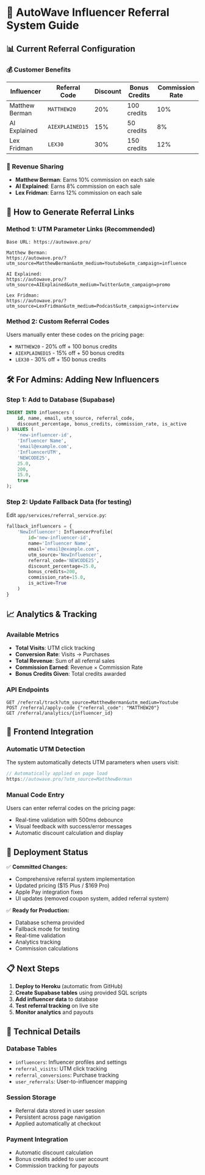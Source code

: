 # 🎯 AutoWave Influencer Referral System Guide

## 📊 Current Referral Configuration

### 💰 Customer Benefits
| Influencer | Referral Code | Discount | Bonus Credits | Commission Rate |
|------------|---------------|----------|---------------|-----------------|
| Matthew Berman | `MATTHEW20` | 20% | 100 credits | 10% |
| AI Explained | `AIEXPLAINED15` | 15% | 50 credits | 8% |
| Lex Fridman | `LEX30` | 30% | 150 credits | 12% |

### 💸 Revenue Sharing
- **Matthew Berman**: Earns 10% commission on each sale
- **AI Explained**: Earns 8% commission on each sale  
- **Lex Fridman**: Earns 12% commission on each sale

## 🔗 How to Generate Referral Links

### Method 1: UTM Parameter Links (Recommended)
```
Base URL: https://autowave.pro/

Matthew Berman:
https://autowave.pro/?utm_source=MatthewBerman&utm_medium=Youtube&utm_campaign=influence

AI Explained:
https://autowave.pro/?utm_source=AIExplained&utm_medium=Twitter&utm_campaign=promo

Lex Fridman:
https://autowave.pro/?utm_source=LexFridman&utm_medium=Podcast&utm_campaign=interview
```

### Method 2: Custom Referral Codes
Users manually enter these codes on the pricing page:
- `MATTHEW20` - 20% off + 100 bonus credits
- `AIEXPLAINED15` - 15% off + 50 bonus credits
- `LEX30` - 30% off + 150 bonus credits

## 🛠 For Admins: Adding New Influencers

### Step 1: Add to Database (Supabase)
```sql
INSERT INTO influencers (
    id, name, email, utm_source, referral_code, 
    discount_percentage, bonus_credits, commission_rate, is_active
) VALUES (
    'new-influencer-id',
    'Influencer Name',
    'email@example.com',
    'InfluencerUTM',
    'NEWCODE25',
    25.0,
    200,
    15.0,
    true
);
```

### Step 2: Update Fallback Data (for testing)
Edit `app/services/referral_service.py`:
```python
fallback_influencers = {
    'NewInfluencer': InfluencerProfile(
        id='new-influencer-id',
        name='Influencer Name',
        email='email@example.com',
        utm_source='NewInfluencer',
        referral_code='NEWCODE25',
        discount_percentage=25.0,
        bonus_credits=200,
        commission_rate=15.0,
        is_active=True
    )
}
```

## 📈 Analytics & Tracking

### Available Metrics
- **Total Visits**: UTM click tracking
- **Conversion Rate**: Visits → Purchases
- **Total Revenue**: Sum of all referral sales
- **Commission Earned**: Revenue × Commission Rate
- **Bonus Credits Given**: Total credits awarded

### API Endpoints
```
GET /referral/track?utm_source=MatthewBerman&utm_medium=Youtube
POST /referral/apply-code {"referral_code": "MATTHEW20"}
GET /referral/analytics/{influencer_id}
```

## 🎨 Frontend Integration

### Automatic UTM Detection
The system automatically detects UTM parameters when users visit:
```javascript
// Automatically applied on page load
https://autowave.pro/?utm_source=MatthewBerman
```

### Manual Code Entry
Users can enter referral codes on the pricing page:
- Real-time validation with 500ms debounce
- Visual feedback with success/error messages
- Automatic discount calculation and display

## 🚀 Deployment Status

✅ **Committed Changes:**
- Comprehensive referral system implementation
- Updated pricing ($15 Plus / $169 Pro)
- Apple Pay integration fixes
- UI updates (removed coupon system, added referral system)

✅ **Ready for Production:**
- Database schema provided
- Fallback mode for testing
- Real-time validation
- Analytics tracking
- Commission calculations

## 📋 Next Steps

1. **Deploy to Heroku** (automatic from GitHub)
2. **Create Supabase tables** using provided SQL scripts
3. **Add influencer data** to database
4. **Test referral tracking** on live site
5. **Monitor analytics** and payouts

## 🔧 Technical Details

### Database Tables
- `influencers`: Influencer profiles and settings
- `referral_visits`: UTM click tracking
- `referral_conversions`: Purchase tracking
- `user_referrals`: User-to-influencer mapping

### Session Storage
- Referral data stored in user session
- Persistent across page navigation
- Applied automatically at checkout

### Payment Integration
- Automatic discount calculation
- Bonus credits added to user account
- Commission tracking for payouts
